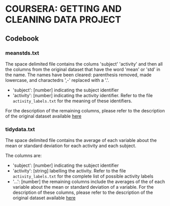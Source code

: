 COURSERA: GETTING AND CLEANING DATA PROJECT
============================================

## Codebook

### meanstds.txt

The space delimited file contains the colums 'subject' 'activity' and then all the columns from the original dataset that have the word 'mean' or 'std' in the name. The names have been cleared: parenthesis removed, made lowercase, and charactedrs ',-' replaced with a '.'.

* 'subject': [number] indicating the subject identifier
* 'activity': [number] indicating the activity identifier. Refer to the file `activity_labels.txt` for the meaning of these identifiers.

For the description of the remaining columns, please refer to the description of the original dataset available [here](http://archive.ics.uci.edu/ml/datasets/Human+Activity+Recognition+Using+Smartphones)

### tidydata.txt

The space delimited file contains the average of each variable about the mean or standard deviation for each activity and each subject.

The columns are:

* 'subject': [number] indicating the subject identifier
* 'activity': [string] labelling the activity. Refer to the file `activity_labels.txt` for the complete list of possible activity labels
* '...': [number] the remaining columns include the averages of the of each variable about the mean or standard deviation of a variable. For the description of these columns, please refer to the description of the original dataset available [here](http://archive.ics.uci.edu/ml/datasets/Human+Activity+Recognition+Using+Smartphones)
